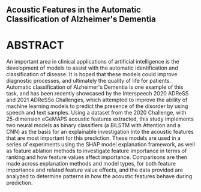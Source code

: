 ## Acoustic Features in the Automatic Classification of Alzheimer's Dementia

# ABSTRACT
An important area in clinical applications of artificial intelligence is the development of models to assist with the automatic identification and classification of disease.  It is hoped that these models could improve diagnostic processes, and ultimately the quality of life for patients. Automatic classification of Alzheimer's Dementia is one example of this task, and has been recently showcased by the  Interspeech 2020 ADReSS and 2021 ADReSSo Challenges, which attempted to improve the ability of machine learning models to predict the presence of the disorder by using speech and text samples. Using a dataset from the 2020 Challenge, with 25-dimension eGeMAPS acoustic features extracted,  this study implements two neural models as  binary classifiers (a BiLSTM with Attention and a CNN) as the basis for an explainable investigation into the acoustic features that are most important for this prediction. These models are used in a series of experiments using the SHAP model explanation framework, as well as feature ablation methods to investigate feature importance in terms of ranking and how feature values affect importance. Comparisons are then made across explanation methods and model types, for both feature importance and related feature value effects, and the data provided are analyzed to determine patterns in how the acoustic features behave during prediction.
